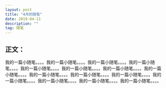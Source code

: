 ```yaml
---
layout: post
title: "4月的随笔"
date: 2019-04-11
description: ""
tag: 随笔
---   
```


## 正文：
我的一篇小随笔。。。。我的一篇小随笔。。。。我的一篇小随笔。。。。我的一篇小随笔。。。。我的一篇小随笔。。。。我的一篇小随笔。。。。我的一篇小随笔。。。。我的一篇小随笔。。。。我的一篇小随笔。。。。我的一篇小随笔。。。。我的一篇小随笔。。。。我的一篇小随笔。。。。我的一篇小随笔。。。。我的一篇小随笔。。。。我的一篇小随笔。。。。
<p>
<p>
<p>
